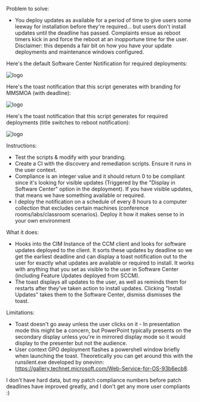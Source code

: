 Problem to solve:
- You deploy updates as available for a period of time to give users some leeway for installation before they're required... but users don't install updates until the deadline has passed. Complaints ensue as reboot timers kick in and force the reboot at an inopportune time for the user.
Disclaimer: this depends a fair bit on how you have your update deployments and maintenance windows configured.

Here's the default Software Center Notification for required deployments:

![logo](https://raw.githubusercontent.com/SysBehr/BehrNecessities/master/Images/DefaultNotifications.png "Software Center Notification")

Here's the toast notification that this script generates with branding for MMSMOA (with deadline):

![logo](https://raw.githubusercontent.com/SysBehr/BehrNecessities/master/Images/Toast_With_Logo.png "Branded Toast Notification")

Here's the toast notification that this script generates for required deployments (title switches to reboot notification):

![logo](https://raw.githubusercontent.com/SysBehr/BehrNecessities/master/Images/Toast_No_Logo.png "Default Toast Notification (no branding)")

Instructions:
- Test the scripts & modify with your branding.
- Create a CI with the discovery and remediation scripts. Ensure it runs in the user context.
- Compliance is an integer value and it should return 0 to be compliant since it's looking for visible updates (Triggered by the "Display in Software Center" option in the deployment). If you have visible updates, that means we have something available or required.
- I deploy the notification on a schedule of every 8 hours to a computer collection that excludes certain machines (conference rooms/labs/classroom scenarios). Deploy it how it makes sense to in your own environment

What it does:
- Hooks into the CIM Instance of the CCM client and looks for software updates deployed to the client. It sorts these updates by deadline so we get the earliest deadline and can display a toast notification out to the user for exactly what updates are available or required to install. It works with anything that you set as visible to the user in Software Center (including Feature Updates deployed from SCCM).
- The toast displays all updates to the user, as well as reminds them for restarts after they've taken action to install updates. Clicking "Install Updates" takes them to the Software Center, dismiss dismisses the toast.

Limitations:
- Toast doesn't go away unless the user clicks on it - In presentation mode this might be a concern, but PowerPoint typically presents on the secondary display unless you're in mirrored display mode so it would display to the presenter but not the audience.
- User context GPO deployment flashes a powershell window briefly when launching the toast. Theoretically you can get around this with the runsilent.exe developed by onevinn: https://gallery.technet.microsoft.com/Web-Service-for-OS-93b6ecb8.

I don't have hard data, but my patch compliance numbers before patch deadlines have improved greatly, and I don't get any more user compliants :)
